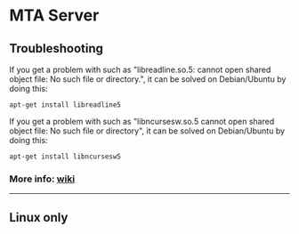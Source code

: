 # MTA Server

## Troubleshooting
If you get a problem with such as "libreadline.so.5: cannot open shared object file: No such file or directory.", it can be solved on Debian/Ubuntu by doing this:
```
apt-get install libreadline5
```
If you get a problem with such as "libncursesw.so.5 cannot open shared object file: No such file or directory", it can be solved on  Debian/Ubuntu by doing this:
```
apt-get install libncursesw5
```
### More info: [wiki](https://wiki.multitheftauto.com/wiki/Installing_and_Running_MTASA_Server_on_GNU_Linux)
***
## Linux only
